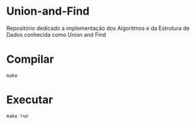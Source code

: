 # Union-and-Find
Repositório dedicado a implementação dos Algoritmos e da Estrutura de Dados conhecida como Union and Find

# Compilar
```make```

# Executar
```make run```